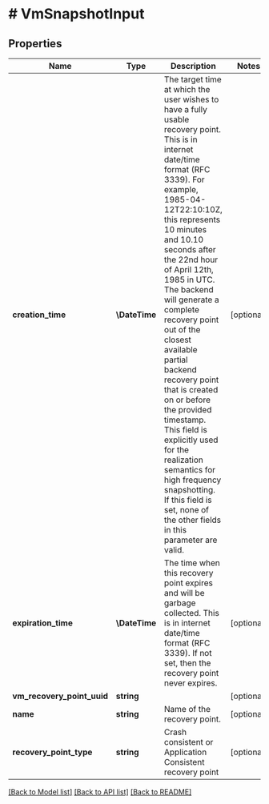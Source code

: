 # # VmSnapshotInput

## Properties

Name | Type | Description | Notes
------------ | ------------- | ------------- | -------------
**creation_time** | **\DateTime** | The target time at which the user wishes to have a fully usable recovery point. This is in internet date/time format (RFC 3339). For example, 1985-04-12T22:10:10Z, this represents 10 minutes and 10.10 seconds after the 22nd hour of April 12th, 1985 in UTC. The backend will generate a complete recovery point out of the closest available partial backend recovery point that is created on or before the provided timestamp. This field is explicitly used for the realization semantics for high frequency snapshotting. If this field is set, none of the other fields in this parameter are valid. | [optional]
**expiration_time** | **\DateTime** | The time when this recovery point expires and will be garbage collected. This is in internet date/time format (RFC 3339). If not set, then the recovery point never expires. | [optional]
**vm_recovery_point_uuid** | **string** |  | [optional]
**name** | **string** | Name of the recovery point. | [optional]
**recovery_point_type** | **string** | Crash consistent or Application Consistent recovery point | [optional]

[[Back to Model list]](../../README.md#models) [[Back to API list]](../../README.md#endpoints) [[Back to README]](../../README.md)
